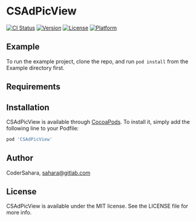 # CSAdPicView

[![CI Status](https://img.shields.io/travis/CoderSahara/CSAdPicView.svg?style=flat)](https://travis-ci.org/CoderSahara/CSAdPicView)
[![Version](https://img.shields.io/cocoapods/v/CSAdPicView.svg?style=flat)](https://cocoapods.org/pods/CSAdPicView)
[![License](https://img.shields.io/cocoapods/l/CSAdPicView.svg?style=flat)](https://cocoapods.org/pods/CSAdPicView)
[![Platform](https://img.shields.io/cocoapods/p/CSAdPicView.svg?style=flat)](https://cocoapods.org/pods/CSAdPicView)

## Example

To run the example project, clone the repo, and run `pod install` from the Example directory first.

## Requirements

## Installation

CSAdPicView is available through [CocoaPods](https://cocoapods.org). To install
it, simply add the following line to your Podfile:

```ruby
pod 'CSAdPicView'
```

## Author

CoderSahara, sahara@gitlab.com

## License

CSAdPicView is available under the MIT license. See the LICENSE file for more info.

